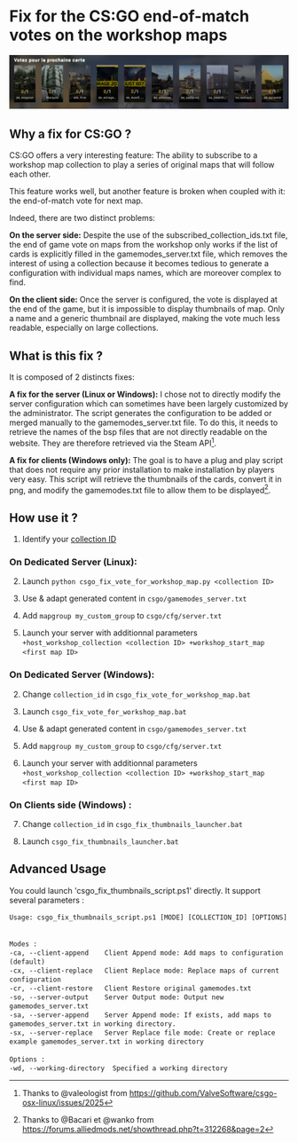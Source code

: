 # Fix for the CS:GO end-of-match votes on the workshop maps 

![Alt text](imgs/VoteWithThumbnails.png?raw=true "Vote With Thumbnails")

## Why a fix for CS:GO ?

CS:GO offers a very interesting feature: The ability to subscribe to a workshop map collection to play a series of original maps that will follow each other.

This feature works well, but another feature is broken when coupled with it: the end-of-match vote for next map.

Indeed, there are two distinct problems:

**On the server side:** Despite the use of the subscribed_collection_ids.txt file, the end of game vote on maps from the workshop only works if the list of cards is explicitly filled in the gamemodes_server.txt file, which removes the interest of using a collection because it becomes tedious to generate a configuration with individual maps names, which are moreover complex to find.

**On the client side:** Once the server is configured, the vote is displayed at the end of the game, but it is impossible to display thumbnails of map. Only a name and a generic thumbnail are displayed, making the vote much less readable, especially on large collections.

## What is this fix ?

It is composed of 2 distincts fixes:

**A fix for the server (Linux or Windows):** I chose not to directly modify the server configuration which can sometimes have been largely customized by the administrator. The script generates the configuration to be added or merged manually to the gamemodes_server.txt file. To do this, it needs to retrieve the names of the bsp files that are not directly readable on the website. They are therefore retrieved via the Steam API[^1].

**A fix for clients (Windows only):** The goal is to have a plug and play script that does not require any prior installation to make installation by players very easy. This script will retrieve the thumbnails of the cards, convert it in png, and modify the gamemodes.txt file to allow them to be displayed[^2].

## How use it ?

1. Identify your [collection ID](https://steamcommunity.com/workshop/browse/?section=collections&appid=730)

### On Dedicated Server (Linux): 

2. Launch `python csgo_fix_vote_for_workshop_map.py <collection ID>`

3. Use & adapt generated content in `csgo/gamemodes_server.txt`

4. Add `mapgroup my_custom_group` to `csgo/cfg/server.txt`

5. Launch your server with additionnal parameters `+host_workshop_collection <collection ID> +workshop_start_map <first map ID>`

### On Dedicated Server (Windows): 

2. Change `collection_id` in `csgo_fix_vote_for_workshop_map.bat`

3. Launch `csgo_fix_vote_for_workshop_map.bat`

4. Use & adapt generated content in `csgo/gamemodes_server.txt`

5. Add `mapgroup my_custom_group` to `csgo/cfg/server.txt`

6. Launch your server with additionnal parameters `+host_workshop_collection <collection ID> +workshop_start_map <first map ID>`

### On Clients side (Windows) : 

7. Change `collection_id` in `csgo_fix_thumbnails_launcher.bat`

8. Launch  `csgo_fix_thumbnails_launcher.bat`

[^1]: Thanks to @valeologist from https://github.com/ValveSoftware/csgo-osx-linux/issues/2025
[^2]: Thanks to @Bacari et @wanko from https://forums.alliedmods.net/showthread.php?t=312268&page=2

## Advanced Usage

You could launch 'csgo_fix_thumbnails_script.ps1' directly. It support several parameters :
```
Usage: csgo_fix_thumbnails_script.ps1 [MODE] [COLLECTION_ID] [OPTIONS]


Modes :
-ca, --client-append    Client Append mode: Add maps to configuration (default)
-cx, --client-replace   Client Replace mode: Replace maps of current configuration
-cr, --client-restore   Client Restore original gamemodes.txt
-so, --server-output    Server Output mode: Output new gamemodes_server.txt
-sa, --server-append    Server Append mode: If exists, add maps to gamemodes_server.txt in working directory.
-sx, --server-replace   Server Replace file mode: Create or replace example gamemodes_server.txt in working directory

Options :
-wd, --working-directory  Specified a working directory
```
